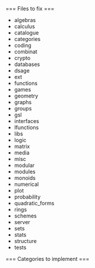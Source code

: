 === Files to fix ===

* algebras
* calculus
* catalogue
* categories
* coding
* combinat
* crypto
* databases
* dsage
* ext
* functions
* games
* geometry
* graphs
* groups
* gsl
* interfaces
* lfunctions
* libs
* logic
* matrix
* media
* misc
* modular
* modules
* monoids
* numerical
* plot
* probability
* quadratic_forms
* rings
* schemes
* server
* sets
* stats
* structure
* tests


=== Categories to implement ===
